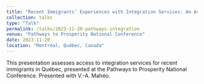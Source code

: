 ```yaml
---
title: "Recent Immigrants’ Experiences with Integration Services: An Assessment of Access to Services across the Province"
collection: talks
type: "Talk"
permalink: /talks/2023-11-20-pathways-integration
venue: "Pathways to Prosperity National Conference"
date: 2023-11-20
location: "Montréal, Québec, Canada"
---
```


This presentation assesses access to integration services for recent immigrants in Québec, presented at the Pathways to Prosperity National Conference. Presented with V.-A. Mahéo.
